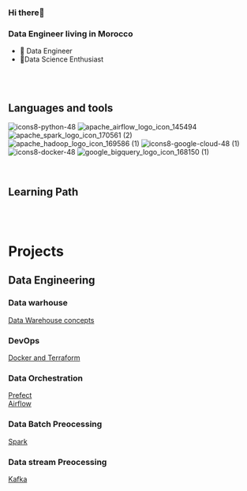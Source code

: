 ### Hi there👋

### Data Engineer living in Morocco

- 🔭 Data Engineer
- 🏃Data Science  Enthusiast

<br>
<br>

## Languages and tools


![icons8-python-48](https://user-images.githubusercontent.com/58523013/221417280-751e24db-4426-47ca-90a4-ac894b17f26a.png) 
![apache_airflow_logo_icon_145494](https://user-images.githubusercontent.com/58523013/221417817-bb34dd0d-3c17-4382-8ec7-f9ddbe2ad962.png) 
![apache_spark_logo_icon_170561 (2)](https://user-images.githubusercontent.com/58523013/221417961-5adaaa0f-40f6-4ece-b305-ba6e67908716.png) 
![apache_hadoop_logo_icon_169586 (1)](https://user-images.githubusercontent.com/58523013/221418039-1604ce94-51a8-4003-8d94-ad0430b264cc.png)
![icons8-google-cloud-48 (1)](https://user-images.githubusercontent.com/58523013/221426431-9836dc32-8faa-4a68-b287-03b3ef81c679.png)
![icons8-docker-48](https://user-images.githubusercontent.com/58523013/221428281-7a82f378-8c91-4d85-b505-5092ae3d021a.png)
![google_bigquery_logo_icon_168150 (1)](https://user-images.githubusercontent.com/58523013/232322117-8b432c34-88df-4fb5-9d34-6b6aa82e4bae.png)


<br>

## Learning Path
<br>
<br>

# Projects
## Data Engineering

### Data warhouse

<a href="https://github.com/abdennour98/Data-Warehouse-Concepts"> Data Warehouse concepts</a>

### DevOps
<a href="https://github.com/abdennour98/DevOps"> Docker and Terraform</a>
### Data Orchestration
<a href="https://github.com/abdennour98/Prefect"> Prefect</a>
<br>
<a href="https://github.com/abdennour98/Airflow"> Airflow</a>

### Data Batch Preocessing

<a href="https://github.com/abdennour98/Spark"> Spark</a>


### Data stream Preocessing

<a href="https://github.com/abdennour98/Kafka"> Kafka</a>









